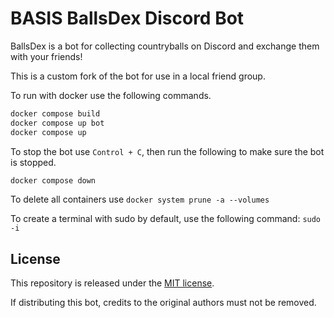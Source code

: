 # BASIS BallsDex Discord Bot

BallsDex is a bot for collecting countryballs on Discord and exchange them with your friends!

This is a custom fork of the bot for use in a local friend group.

To run with docker use the following commands.
```bash
docker compose build
docker compose up bot
docker compose up
```

To stop the bot use `Control + C`, then run the following to make sure the bot is stopped.
```bash
docker compose down
```

To delete all containers use `docker system prune -a --volumes`

To create a terminal with sudo by default, use the following command: `sudo -i`

## License

This repository is released under the [MIT license](https://opensource.org/licenses/MIT).

If distributing this bot, credits to the original authors must not be removed.
